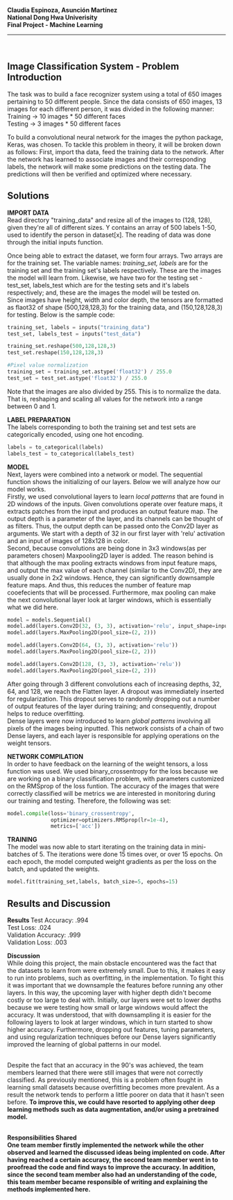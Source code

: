 <b>Claudia Espinoza, Asunción Martínez <br>
National Dong Hwa Univerisity <br>
Final Project - Machine Learning </b>

------------------------------------------------------------------------------------------------------------------------------------------
<br>

## Image Classification System - Problem Introduction
The task was to build a face recognizer system using a total of 650 images pertaining to 50 different people. Since the data consists of 650 images, 13 images for each different person, it was divided in the following manner:  <br>
Training -> 10 images * 50 different faces <br>
Testing -> 3 images * 50 different faces <br>

To build a convolutional neural network for the images the python package, Keras, was chosen. To tackle this problem in theory, it will be broken down as follows: First, import tha data, feed the training data to the network. After the network has learned to associate images and their corresponding labels, the network will make some predictions on the testing data. The predictions will then be verified and optimized where necessary.

## Solutions
<b>IMPORT DATA</b> <br>
Read directory "training_data" and resize all of the images to (128, 128), given they're all of different sizes. Y contains an array of  500 labels 1-50, used to identify the person in dataset[x]. The reading of data was done through the initial inputs function.

Once being able to extract the dataset, we form four arrays. Two arrays are for the training set. The variable names: <i>training_set, labels</i> are for the training set and the training set's labels respectively. These are the images the model will learn from. Likewise, we have two for the testing set - test_set, labels_test which are for the testing sets and it's labels respectively; and, these are the images the model will be tested on. <br>
Since images have height, width and color depth, the tensors are formatted as flaot32 of shape (500,128,128,3) for the training data, and (150,128,128,3) for testing. Below is the sample code: <br>

```python
training_set, labels = inputs("training_data")
test_set, labels_test = inputs("test_data")

training_set.reshape(500,128,128,3)
test_set.reshape(150,128,128,3)

#Pixel value normalization
training_set = training_set.astype('float32') / 255.0
test_set = test_set.astype('float32') / 255.0
```
Note that the images are also divided by 255. This is to normalize the data. That is, reshaping and scaling all values for the network into a range between 0 and 1.

<b>LABEL PREPARATION </b><br>
The labels corresponding to both the training set and test sets are categorically encoded, using one hot encoding.
```python
labels = to_categorical(labels)
labels_test = to_categorical(labels_test)
```
<b>MODEL </b><br>
Next, layers were combined into a network or model. The sequential function shows the initializing of our layers. Below we will analyze how our model works. <br>
Firstly, we used convolutional layers to learn <i>local patterns</i> that are found in 2D windows of the inputs. Given convolutions operate over feature maps, it extracts patches from the input and produces an output feature map. The output depth is a parameter of the layer, and its channels can be thought of as filters. Thus, the output depth can be passed onto the Conv2D layer as arguments. We start with a depth of 32 in our first layer with 'relu' activation and an input of images of 128x128 in color. <br>
Second, because convolutions are being done in 3x3 windows(as per parameters chosen) Maxpooling2D layer is added. The reason behind is that although the max pooling extracts windows from input feature maps, and output the max value of each channel (similar to the Conv2D), they are usually done in 2x2 windows. Hence, they can significantly downsample feature maps. And thus, this reduces the number of feature map cooefecients that will be processed. Furthermore, max pooling can make the next convolutional layer look at larger windows, which is essentially what we did here. <br>
```python
model = models.Sequential()
model.add(layers.Conv2D(32, (3, 3), activation='relu', input_shape=input_shape))
model.add(layers.MaxPooling2D(pool_size=(2, 2)))

model.add(layers.Conv2D(64, (3, 3), activation='relu'))
model.add(layers.MaxPooling2D(pool_size=(2, 2)))

model.add(layers.Conv2D(128, (3, 3), activation='relu'))
model.add(layers.MaxPooling2D(pool_size=(2, 2)))
```
After going through 3 different convolutions each of increasing depths, 32, 64, and 128, we reach the Flatten layer. A dropout was immediately inserted for regularization. This dropout serves to randomly dropping out a number of output features of the layer during training; and consequently, dropout helps to reduce overfitting. <br>
Dense layers were now introduced to learn <i>global patterns</i> involving all pixels of the images being inputted. This network consists of a chain of two Dense layers, and each layer is responsible for applying operations on the weight tensors.

<b>NETWORK COMPILATION </b><br>
In order to have feedback on the learning of the weight tensors, a loss function was used. We used binary_crossentropy for the loss because we are working on a binary classification problem, with parameters customized on the RMSprop of the loss funtion. The accuracy of the images that were correctly classified will be metrics we are interested in monitoring during our training and testing. Therefore, the following was set:
```python
model.compile(loss='binary_crossentropy',
              optimizer=optimizers.RMSprop(lr=1e-4),
              metrics=['acc'])
```
<b>TRAINING </b><br>
The model was now able to start iterating on the training data in mini-batches of 5. The iterations were done 15 times over, or over 15 epochs. On each epoch, the model computed weight gradients as per the loss on the batch, and updated the weights.
```python
model.fit(training_set,labels, batch_size=5, epochs=15)
```
## Results and Discussion
<b>Results </b>
Test Accuracy: .994 <br>
Test Loss: .024 <br>
Validation Accuracy: .999 <br>
Validation Loss: .003 <br>

<b>Discussion </b><br>
While doing this project, the main obstacle encountered was the fact that the datasets to learn from were extremely small. Due to this, it makes it easy to run into problems, such as overfitting, in the implementation. To fight this it was important that we downsample the features before running any other layers. In this way, the upcoming layer with higher depth didn't become costly or too large to deal with. Initially, our layers were set to lower depths because we were testing how small or large windows would affect the accuracy. It was understood, that with downsampling it is easier for the following layers to look at larger windows, which in turn started to show higher accuracy. Furthermore, dropping out features, tuning parameters, and using regularization techniques before our Dense layers significantly improved the learning of global patterns in our model. <br><br>

Despite the fact that an accuracy in the 90's was achieved, the team members learned that there were still images that were not correctly classified. As previously mentioned, this is a problem often fought in learning small datasets because overfitting becomes more prevalent. As a result the network tends to perform a little poorer on data that it hasn't seen before. <b>To improve this<b>, we could have resorted to applying other deep learning methods such as data augmentation, and/or using a pretrained model. <br><br>

<b>Responsibilities Shared </b><br>
One team member firstly implemented the network while the other observed and learned the discussed ideas being implented on code. After having reached a certain accuracy, the second team member went in to proofread the code and find ways to improve the accuracy. In addition, since the second team member also had an understanding of the code, this team member became responsible of writing and explaining the methods implemented here.
